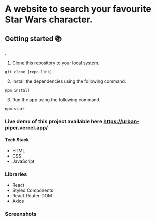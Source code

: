 

# A website to search your favourite Star Wars character.

## Getting started 📚
. 
1. Clone this repository to your local system.
```
git clone [repo link]
```

2. Install the dependencies using the following command.
```
npm install
```

3. Run the app using the following command.
```
npm start
```

### Live demo of this project available here https://urban-piper.vercel.app/

#### Tech Stack
- HTML
- CSS
- JavaScript

### Libraries
- React
- Styled Components
- React-Router-DOM
- Axios

### Screenshots


